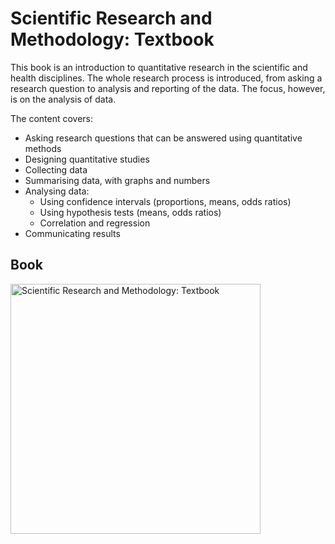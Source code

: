 # Scientific Research and Methodology: Textbook

This book is an introduction to quantitative research in the scientific and health disciplines.
The whole research process is introduced,
from asking a research question to analysis and reporting of the data.
The focus, however, is on the analysis of data.

The content covers:

- Asking research questions that can be answered using quantitative methods
- Designing quantitative studies
- Collecting data
- Summarising data, with graphs and numbers
- Analysing data:
  - Using confidence intervals (proportions, means, odds ratios)
  - Using hypothesis tests (means, odds ratios)
  - Correlation and regression
- Communicating results


## Book

<a href="https://bookdown.org/pkaldunn/SRM-Textbook/"><img class="book" src="https://bookdown.org/pkaldunn/SRM-Textbook/OtherImages/coversmall.png" alt = "Scientific Research and Methodology: Textbook" height="400"></a>



